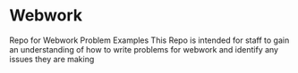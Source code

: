 # Webwork
Repo for Webwork Problem Examples
This Repo is intended for staff to gain an understanding of how to write problems for webwork and identify any issues they are making
